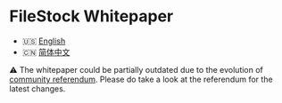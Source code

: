 # FileStock Whitepaper

- :us: [English](chainx_whitepaper_EN.md)
- :cn: [简体中文](chainx_whitepaper_CN.md)

:warning: The whitepaper could be partially outdated due to the evolution of [community referendum](https://scan.chainx.org/referendum/finished). Please do take a look at the referendum for the latest changes.
